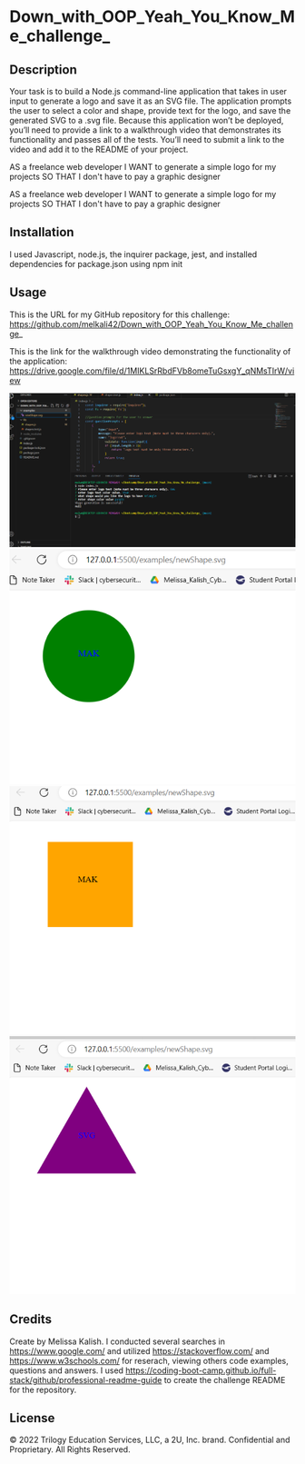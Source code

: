 # Down_with_OOP_Yeah_You_Know_Me_challenge_

## Description

Your task is to build a Node.js command-line application that takes in user input to generate a logo and save it as an SVG file. The application prompts the user to select a color and shape, provide text for the logo, and save the generated SVG to a .svg file.
Because this application won’t be deployed, you’ll need to provide a link to a walkthrough video that demonstrates its functionality and passes all of the tests. You’ll need to submit a link to the video and add it to the README of your project.

AS a freelance web developer
I WANT to generate a simple logo for my projects
SO THAT I don't have to pay a graphic designer

AS a freelance web developer
I WANT to generate a simple logo for my projects
SO THAT I don't have to pay a graphic designer


## Installation

I used Javascript, node.js, the inquirer package, jest, and installed dependencies for package.json using npm init

## Usage

This is the URL for my GitHub repository for this challenge: https://github.com/melkali42/Down_with_OOP_Yeah_You_Know_Me_challenge_

This is the link for the walkthrough video demonstrating the functionality of the application: https://drive.google.com/file/d/1MIKLSrRbdFVb8omeTuGsxgY_qNMsTIrW/view


![Screenshot1](https://github.com/melkali42/Down_with_OOP_Yeah_You_Know_Me_challenge_/blob/main/images/node%20index.js%20prompts.PNG)
![Screenshot2](https://github.com/melkali42/Down_with_OOP_Yeah_You_Know_Me_challenge_/blob/main/images/Circle%20SVG%20example.PNG)
![Screenshot3](https://github.com/melkali42/Down_with_OOP_Yeah_You_Know_Me_challenge_/blob/main/images/Square%20SVG%20example.PNG)
![Screenshot4](https://github.com/melkali42/Down_with_OOP_Yeah_You_Know_Me_challenge_/blob/main/images/Triangle%20example.PNG)

## Credits

Create by Melissa Kalish. I conducted several searches in https://www.google.com/ and utilized https://stackoverflow.com/ and https://www.w3schools.com/ for reserach, viewing others code examples, questions and answers. I used https://coding-boot-camp.github.io/full-stack/github/professional-readme-guide to create the challenge README for the repository.

## License

© 2022 Trilogy Education Services, LLC, a 2U, Inc. brand. Confidential and Proprietary. All Rights Reserved.
